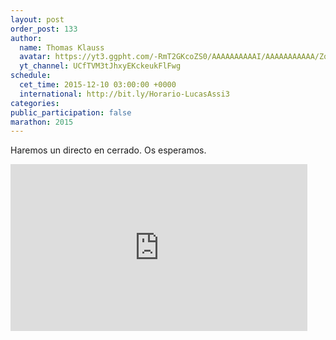 ```yaml
---
layout: post
order_post: 133
author:
  name: Thomas Klauss
  avatar: https://yt3.ggpht.com/-RmT2GKcoZS0/AAAAAAAAAAI/AAAAAAAAAAA/Zqd0OElb99Q/s88-c-k-no/photo.jpg
  yt_channel: UCfTVM3tJhxyEKckeukFlFwg
schedule:
  cet_time: 2015-12-10 03:00:00 +0000
  international: http://bit.ly/Horario-LucasAssi3
categories:
public_participation: false
marathon: 2015
---
```

Haremos un directo en cerrado. Os esperamos.

<iframe width="475" height="267" src="https://www.youtube.com/embed/6k_PpbDjkIY" frameborder="0" allowfullscreen></iframe>
